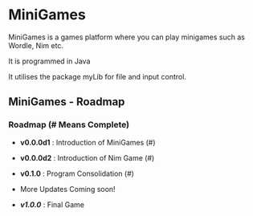 # MiniGames

 MiniGames is a games platform where you can play minigames such as Wordle, Nim etc.
 
 It is programmed in Java

 It utilises the package myLib for file and input control.

## MiniGames - Roadmap

### Roadmap (# Means Complete)

- **v0.0.0d1**  : Introduction of MiniGames (#)
- **v0.0.0d2**  : Introduction of Nim Game (#)
- **v0.1.0**  : Program Consolidation (#)

- More Updates Coming soon!

- _**v1.0.0**_  : Final Game<br>